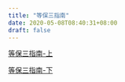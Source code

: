 ```yaml
---
title: "等保三指南"
date: 2020-05-08T08:40:31+08:00
draft: false
---
```


[等保三指南-上](https://www.freebuf.com/articles/security-management/191491.html)

[等保三指南-下](https://www.freebuf.com/articles/security-management/192723.html)

